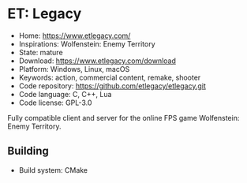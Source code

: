 # ET: Legacy

- Home: https://www.etlegacy.com/
- Inspirations: Wolfenstein: Enemy Territory
- State: mature
- Download: https://www.etlegacy.com/download
- Platform: Windows, Linux, macOS
- Keywords: action, commercial content, remake, shooter
- Code repository: https://github.com/etlegacy/etlegacy.git
- Code language: C, C++, Lua
- Code license: GPL-3.0

Fully compatible client and server for the online FPS game Wolfenstein: Enemy Territory.

## Building

- Build system: CMake
